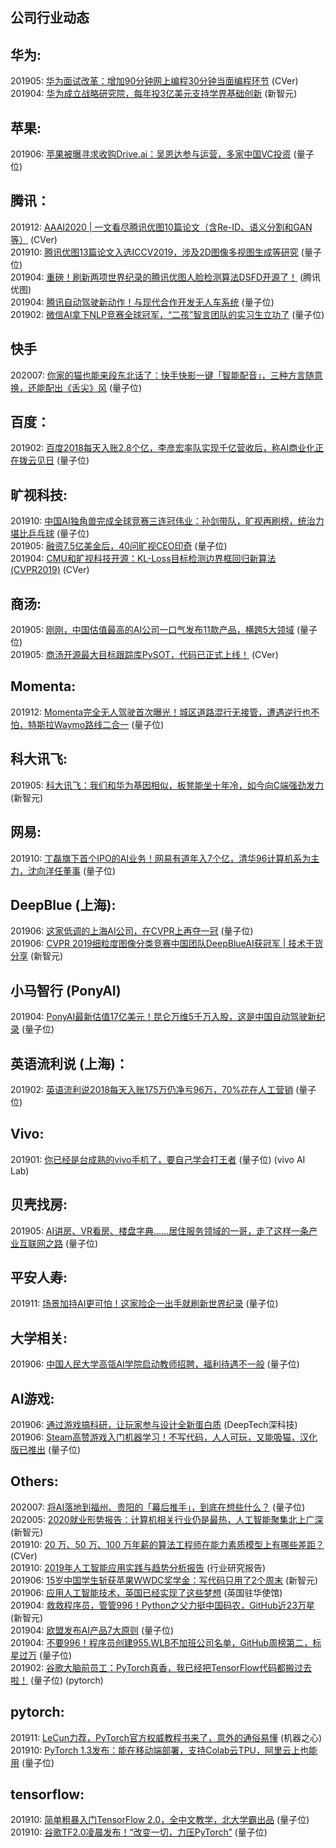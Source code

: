 ## 公司行业动态

## 华为:

201905: [华为面试改革：增加90分钟网上编程30分钟当面编程环节](https://mp.weixin.qq.com/s/qlE5ZRxmfX7o724rJavNQg) (CVer)  
201904: [华为成立战略研究院，每年投3亿美元支持学界基础创新](https://mp.weixin.qq.com/s/NNSm-ddVINRk0Y8zvzbjmQ) (新智元)

## 苹果:

201906: [苹果被曝寻求收购Drive.ai：吴恩达参与运营，多家中国VC投资](https://mp.weixin.qq.com/s/6bhHPcfv4mf-0Dva32xJyw) (量子位)  

## 腾讯：

201912: [AAAI2020 | 一文看尽腾讯优图10篇论文（含Re-ID、语义分割和GAN等）](https://mp.weixin.qq.com/s/MYsDi6U45xv6ii2E8Uem5A) (CVer)  
201910: [腾讯优图13篇论文入选ICCV2019，涉及2D图像多视图生成等研究](https://mp.weixin.qq.com/s/uZgeYqOK58uytgyo5EDowQ) (量子位)  
201904: [重磅！刷新两项世界纪录的腾讯优图人脸检测算法DSFD开源了！](重磅！刷新两项世界纪录的腾讯优图人脸检测算法DSFD开源了！) (腾讯优图)  
201904: [腾讯自动驾驶新动作！与现代合作开发无人车系统](https://mp.weixin.qq.com/s/7tTRAR3hVUfD0WfwtySMOA) (量子位)  
201902: [微信AI拿下NLP竞赛全球冠军，“二孩”智言团队的实习生立功了](https://mp.weixin.qq.com/s/Jnp6jmy-8lloI7p4dAofKg) (量子位)  

## 快手

202007: [你家的猫也能来段东北话了：快手快影一键「智能配音」，三种方言随意换，还能配出《舌尖》风](https://mp.weixin.qq.com/s/nlWxlQl3vGGYod7phy8uDQ) (量子位)  

## 百度：

201902: [百度2018每天入账2.8个亿，李彦宏率队实现千亿营收后，称AI商业化正在拨云见日](https://mp.weixin.qq.com/s/SO8Fm9vma-KzZSZk1S92qw) (量子位)  

## 旷视科技:

201910: [中国AI独角兽完成全球竞赛三连冠伟业：孙剑带队，旷视再刷榜，统治力堪比乒乓球](https://mp.weixin.qq.com/s/15hmBRi0-ZpGZrcxFpErrg) (量子位)  
201905: [融资7.5亿美金后，40问旷视CEO印奇](https://mp.weixin.qq.com/s/f6Rb0nZC16qCGUVGzILVVA) (量子位)  
201904: [CMU和旷视科技开源：KL-Loss目标检测边界框回归新算法 (CVPR2019)](https://mp.weixin.qq.com/s/Zuq0HdGdW_FG6PenoT2QZA) (CVer)  

## 商汤:

201905: [刚刚，中国估值最高的AI公司一口气发布11款产品，横跨5大领域](https://mp.weixin.qq.com/s/I2HjxXfwQwpktISTezwckA) (量子位)  
201905: [商汤开源最大目标跟踪库PySOT，代码已正式上线！](https://mp.weixin.qq.com/s/f355RsXigTPxoF5Eu9XD-w) (CVer)  

## Momenta:

201912: [Momenta完全无人驾驶首次曝光！城区道路混行无接管，遭遇逆行也不怕，特斯拉Waymo路线二合一](https://mp.weixin.qq.com/s/jd0XQ4OSWEzSo0M6QPL82w) (量子位)  

## 科大讯飞:

201905: [科大讯飞：我们和华为基因相似，板凳能坐十年冷，如今向C端强劲发力](https://mp.weixin.qq.com/s/0c-cvbqE2pflXamMcEkHtA) (新智元)  

## 网易:

201910: [丁磊旗下首个IPO的AI业务！网易有道年入7个亿，清华96计算机系为主力，沈向洋任董事](https://mp.weixin.qq.com/s/e3KBTyKl56u8dIepA3sDwA) (量子位)  

## DeepBlue (上海):

201906: [这家低调的上海AI公司，在CVPR上再夺一冠](https://mp.weixin.qq.com/s/QRk-nM4Nq2OPhGRb86O9LQ) (量子位)  
201906: [CVPR 2019细粒度图像分类竞赛中国团队DeepBlueAI获冠军 | 技术干货分享](https://mp.weixin.qq.com/s/uCIy8NT0wULOTk2RcUF6Fg) (新智元)

## 小马智行 (PonyAI)

201904: [PonyAI最新估值17亿美元！昆仑万维5千万入股，这是中国自动驾驶新纪录](https://mp.weixin.qq.com/s/l0lpyApk6vSts9jlp03vpQ) (量子位)  

## 英语流利说 (上海)：

201902: [英语流利说2018每天入账175万仍净亏96万，70%花在人工营销](https://mp.weixin.qq.com/s/t1SUOzl05NAuT4tJ-LlnSA) (量子位)

## Vivo:

201901: [你已经是台成熟的vivo手机了，要自己学会打王者](https://mp.weixin.qq.com/s/FBl20bPzXoZZrWMd8U5t_w) (量子位) (vivo AI Lab)

## 贝壳找房:

201905: [AI讲房、VR看房、楼盘字典……居住服务领域的一哥，走了这样一条产业互联网之路](https://mp.weixin.qq.com/s/SfNH1mErULOysO5foFmoUA) (量子位)  

## 平安人寿:

201911: [场景加持AI更可怕！这家险企一出手就刷新世界纪录](https://mp.weixin.qq.com/s/07BEKJFMzL28H5KMPvcnog) (量子位)  

## 大学相关:

201906: [中国人民大学高瓴AI学院启动教师招聘，福利待遇不一般](https://mp.weixin.qq.com/s/WSGEEoRtAZzxIXGCe8HJjA) (量子位)  

## AI游戏:

201906: [通过游戏搞科研，让玩家参与设计全新蛋白质](https://mp.weixin.qq.com/s/G_DQTSD1LC3Sznh0P4VZxA) (DeepTech深科技)  
201906: [Steam高赞游戏入门机器学习！不写代码，人人可玩，又能吸猫，汉化版已推出](Steam高赞游戏入门机器学习！不写代码，人人可玩，又能吸猫，汉化版已推出) (量子位)  

## Others:

202007: [将AI落地到福州、贵阳的「幕后推手」，到底在想些什么？](https://mp.weixin.qq.com/s/V1Hr1E0LBP9Qbb02KTnoBQ) (量子位)  
202005: [2020就业形势报告：计算机相关行业仍是最热，人工智能聚集北上广深](https://mp.weixin.qq.com/s/0jfospZrUYD5B_F7rM5z5Q) (新智元)  
201910: [20 万、50 万、100 万年薪的算法工程师在能力素质模型上有哪些差距？](https://mp.weixin.qq.com/s/SRNkmOfM1n9rpG74efqv4Q) (CVer)  
201910: [2019年人工智能应用实践与趋势分析报告](https://mp.weixin.qq.com/s/oKQO7-DaMa0GFzLGrGJ-ng) (行业研究报告)  
201906: [15岁中国学生斩获苹果WWDC奖学金：写代码只用了2个周末](https://mp.weixin.qq.com/s/HJQRGP0H7cUICsseVTeByg) (新智元)  
201906: [应用人工智能技术，英国已经实现了这些梦想](https://mp.weixin.qq.com/s/NYgJ4Uuw0S_5t-tG6hNP1Q) (英国驻华使馆)  
201904: [救救程序员，管管996！Python之父力挺中国码农，GitHub近23万星](https://mp.weixin.qq.com/s/k7qku6fUgplyy-mVQ9kqWA) (新智元)  
201904: [欧盟发布AI产品7大原则](https://mp.weixin.qq.com/s/-rt4Rb8AYRb5tMRs7SumIw) (量子位)  
201904: [不要996！程序员创建955.WLB不加班公司名单，GitHub周榜第二，标星过万](https://mp.weixin.qq.com/s/wj7eOnaGquUooGzB2R9Wqw) (量子位)  
201902: [谷歌大脑前员工：PyTorch真香，我已经把TensorFlow代码都搬过去啦！](https://mp.weixin.qq.com/s/B3mOW03A9cJZDOpzGYw_cA) (量子位) (pytorch)

## pytorch:

201911: [LeCun力荐，PyTorch官方权威教程书来了，意外的通俗易懂](https://mp.weixin.qq.com/s/FIDTQpmPA6hjYXrBeJL04g) (机器之心)  
201910: [PyTorch 1.3发布：能在移动端部署，支持Colab云TPU，阿里云上也能用](https://mp.weixin.qq.com/s/NNTA7B_ZZNruh01Nax26Mg) (量子位)  

## tensorflow:

201910: [简单粗暴入门TensorFlow 2.0，全中文教学，北大学霸出品](https://mp.weixin.qq.com/s/sG2Xp0vLzlW5zE1k7myB4w) (量子位)  
201910: [谷歌TF2.0凌晨发布！“改变一切，力压PyTorch”](https://mp.weixin.qq.com/s/G3TRZ9VaIaeyFCwWXOZ00w) (量子位)  